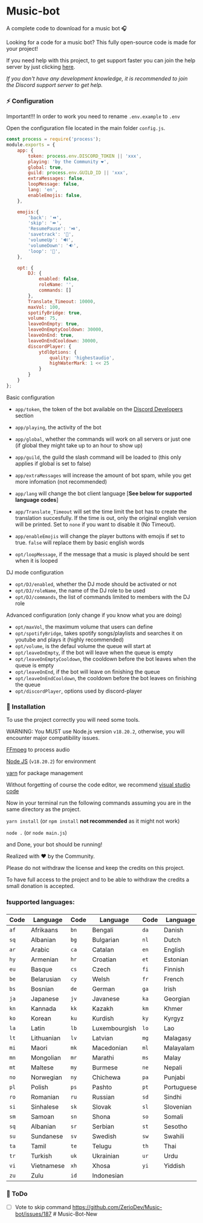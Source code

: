 # Music-bot

A complete code to download for a music bot 🎧

Looking for a code for a music bot? This fully open-source code is made for your project!

If you need help with this project, to get support faster you can join the help server by just clicking [here](https://discord.gg/5cGSYV8ZZj).

*If you don't have any development knowledge, it is recommended to join the Discord support server to get help.*

### ⚡ Configuration

Important!!! In order to work you need to rename `.env.example` to `.env`

Open the configuration file located in the main folder `config.js`.

```js
const process = require('process');
module.exports = {
    app: {
        token: process.env.DISCORD_TOKEN || 'xxx',
        playing: 'by the Community ❤️',
        global: true,
        guild: process.env.GUILD_ID || 'xxx',
        extraMessages: false,
        loopMessage: false,
        lang: 'en',
        enableEmojis: false,
    },

    emojis:{
        'back': '⏪',
        'skip': '⏩',
        'ResumePause': '⏯️',
        'savetrack': '💾',
        'volumeUp': '🔊',
        'volumeDown': '🔉',
        'loop': '🔁',
    },

    opt: {
        DJ: {
            enabled: false,
            roleName: '',
            commands: []
        },
        Translate_Timeout: 10000,
        maxVol: 100,
        spotifyBridge: true,
        volume: 75,
        leaveOnEmpty: true,
        leaveOnEmptyCooldown: 30000,
        leaveOnEnd: true,
        leaveOnEndCooldown: 30000,
        discordPlayer: {
            ytdlOptions: {
                quality: 'highestaudio',
                highWaterMark: 1 << 25
            }
        }
    }
};
```

Basic configuration

- `app/token`, the token of the bot available on the [Discord Developers](https://discordapp.com/developers/applications) section
- `app/playing`, the activity of the bot
- `app/global`, whether the commands will work on all servers or just one (if global they might take up to an hour to show up)
- `app/guild`, the guild the slash command will be loaded to (this only applies if global is set to false)
- `app/extraMessages` will increase the amount of bot spam, while you get more infomation (not recommended) 

- `app/lang` will change the bot client language [__**See below for supported language codes**__]

- `app/Translate_Timeout` will set the time limit the bot has to create the translation succesfully. If the time is out, only the original english version will be printed. Set to `none` if you want to disable it (No Timeout). 

- `app/enableEmojis` will change the player buttons with emojis if set to true. `false` will replace them by basic english words

- `opt/loopMessage`, if the message that a music is played should be sent when it is looped

DJ mode configuration

- `opt/DJ/enabled`, whether the DJ mode should be activated or not 
- `opt/DJ/roleName`, the name of the DJ role to be used
- `opt/DJ/commands`, the list of commands limited to members with the DJ role

Advanced configuration (only change if you know what you are doing)

- `opt/maxVol`, the maximum volume that users can define
- `opt/spotifyBridge`, takes spotify songs/playlists and searches it on youtube and plays it (highly recommended)
- `opt/volume`, is the defaul volume the queue will start at
- `opt/leaveOnEmpty`, if the bot will leave when the queue is empty
- `opt/leaveOnEmptyCooldown`, the cooldown before the bot leaves when the queue is empty
- `opt/leaveOnEnd`,  if the bot will leave on finishing the queue
- `opt/leaveOnEndCooldown`, the cooldown before the bot leaves on finishing the queue
- `opt/discordPlayer`, options used by discord-player

### 📑 Installation
To use the project correctly you will need some tools.

WARNING: You MUST use Node.js version `v18.20.2`, otherwise, you will encounter major compatibility issues.

[FFmpeg](https://www.ffmpeg.org) to process audio

[Node JS](https://nodejs.org/en/) (`v18.20.2`) for environment

[yarn](https://yarnpkg.com/getting-started/usage) for package management

Without forgetting of course the code editor, we recommend [visual studio code](https://code.visualstudio.com/) 

Now in your terminal run the following commands assuming you are in the same directory as the project.

`yarn install` (or `npm install` **not recommended** as it might not work)

`node .` (or `node main.js`)

and Done, your bot should be running!

Realized with ❤️ by the Community.

Please do not withdraw the license and keep the credits on this project. 

To have full access to the project and to be able to withdraw the credits a small donation is accepted.

### ❗supported languages: 

| Code | Language | Code | Language | Code | Language |
| ---- | -------- | ---- | -------- | ---- | -------- |
| `af` | Afrikaans | `bn` | Bengali | `da` | Danish |
| `sq` | Albanian | `bg` | Bulgarian | `nl` | Dutch |
| `ar` | Arabic | `ca` | Catalan | `en` | English |
| `hy` | Armenian | `hr` | Croatian | `et` | Estonian |
| `eu` | Basque | `cs` | Czech | `fi` | Finnish |
| `be` | Belarusian | `cy` | Welsh | `fr` | French |
| `bs` | Bosnian | `de` | German | `ga` | Irish |
| `ja` | Japanese | `jv` | Javanese | `ka` | Georgian |
| `kn` | Kannada | `kk` | Kazakh | `km` | Khmer |
| `ko` | Korean | `ku` | Kurdish | `ky` | Kyrgyz |
| `la` | Latin | `lb` | Luxembourgish | `lo` | Lao |
| `lt` | Lithuanian | `lv` | Latvian | `mg` | Malagasy |
| `mi` | Maori | `mk` | Macedonian | `ml` | Malayalam |
| `mn` | Mongolian | `mr` | Marathi | `ms` | Malay |
| `mt` | Maltese | `my` | Burmese | `ne` | Nepali |
| `no` | Norwegian | `ny` | Chichewa | `pa` | Punjabi |
| `pl` | Polish | `ps` | Pashto | `pt` | Portuguese |
| `ro` | Romanian | `ru` | Russian | `sd` | Sindhi |
| `si` | Sinhalese | `sk` | Slovak | `sl` | Slovenian |
| `sm` | Samoan | `sn` | Shona | `so` | Somali |
| `sq` | Albanian | `sr` | Serbian | `st` | Sesotho |
| `su` | Sundanese | `sv` | Swedish | `sw` | Swahili |
| `ta` | Tamil | `te` | Telugu | `th` | Thai |
| `tr` | Turkish | `uk` | Ukrainian | `ur` | Urdu |
| `vi` | Vietnamese | `xh` | Xhosa | `yi` | Yiddish |
| `zu` | Zulu | `id` | Indonesian | | |

### 📝 ToDo 

-  [ ] Vote to skip command https://github.com/ZerioDev/Music-bot/issues/187
#   M u s i c - B o t - N e w  
 